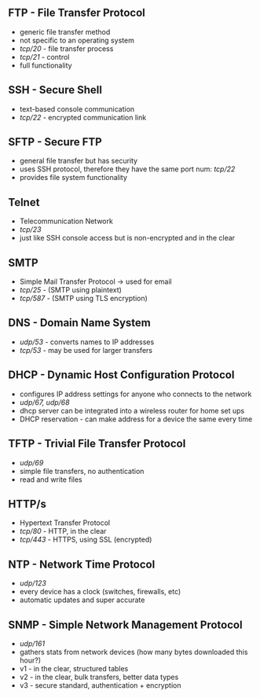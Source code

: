 ## FTP - File Transfer Protocol
- generic file transfer method
- not specific to an operating system
- *tcp/20* - file transfer process
- *tcp/21* - control
- full functionality
## SSH - Secure Shell
- text-based console communication
- *tcp/22* - encrypted communication link
## SFTP - Secure FTP
- general file transfer but has security
- uses SSH protocol, therefore they have the same port num: *tcp/22*
- provides file system functionality

## Telnet
- Telecommunication Network
- *tcp/23*
- just like SSH console access but is non-encrypted and in the clear

## SMTP
- Simple Mail Transfer Protocol -> used for email
- *tcp/25* - (SMTP using plaintext)
- *tcp/587* - (SMTP using TLS encryption)
## DNS - Domain Name System
- *udp/53* - converts names to IP addresses
- *tcp/53* - may be used for larger transfers

## DHCP - Dynamic Host Configuration Protocol
- configures IP address settings for anyone who connects to the network
- *udp/67, udp/68*
- dhcp server can be integrated into a wireless router for home set ups
- DHCP reservation - can make address for a device the same every time
## TFTP - Trivial File Transfer Protocol
- *udp/69*
- simple file transfers, no authentication
- read and write files

## HTTP/s
- Hypertext Transfer Protocol
- *tcp/80* - HTTP, in the clear
- *tcp/443* - HTTPS, using SSL (encrypted)

## NTP - Network Time Protocol
- *udp/123*
- every device has a clock (switches, firewalls, etc)
- automatic updates and super accurate

## SNMP - Simple Network Management Protocol
- *udp/161*
- gathers stats from network devices (how many bytes downloaded this hour?)
- v1 - in the clear, structured tables
- v2 - in the clear, bulk transfers, better data types
- v3 - secure standard, authentication + encryption

